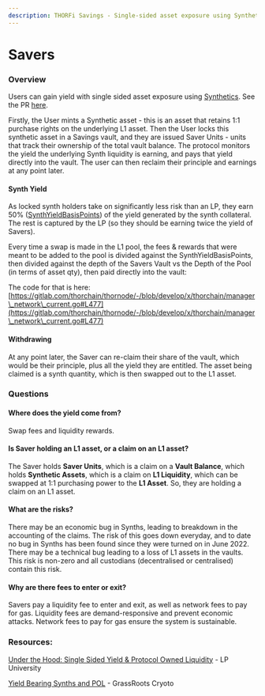 ```yaml
---
description: THORFi Savings - Single-sided asset exposure using Synthetics
---
```


# Savers

### Overview

Users can gain yield with single sided asset exposure using [Synthetics](synthetic-asset-model.md). See the PR [here](https://gitlab.com/thorchain/thornode/-/issues/1342).&#x20;

Firstly, the User mints a Synthetic asset - this is an asset that retains 1:1 purchase rights on the underlying L1 asset. Then the User locks this synthetic asset in a Savings vault, and they are issued Saver Units - units that track their ownership of the total vault balance. The protocol monitors the yield the underlying Synth liquidity is earning, and pays that yield directly into the vault. The user can then reclaim their principle and earnings at any point later.&#x20;

#### Synth Yield

As locked synth holders take on significantly less risk than an LP, they earn 50% ([SynthYieldBasisPoints](../how-it-works/constants-and-mimir.md)) of the yield generated by the synth collateral. The rest is captured by the LP (so they should be earning twice the yield of Savers).

Every time a swap is made in the L1 pool, the fees & rewards that were meant to be added to the pool is divided against the SynthYieldBasisPoints, then divided against the depth of the Savers Vault vs the Depth of the Pool (in terms of asset qty), then paid directly into the vault:

The code for that is here:\
[https://gitlab.com/thorchain/thornode/-/blob/develop/x/thorchain/manager\_network\_current.go#L477](https://gitlab.com/thorchain/thornode/-/blob/develop/x/thorchain/manager\_network\_current.go#L477)

#### Withdrawing

At any point later, the Saver can re-claim their share of the vault, which would be their principle, plus all the yield they are entitled. The asset being claimed is a synth quantity, which is then swapped out to the L1 asset.&#x20;

### Questions

#### Where does the yield come from?&#x20;

Swap fees and liquidity rewards.&#x20;

#### Is Saver holding an L1 asset, or a claim on an L1 asset?&#x20;

The Saver holds **Saver Units**, which is a claim on a **Vault Balance**, which holds **Synthetic Assets**, which is a claim on **L1 Liquidity**, which can be swapped at 1:1 purchasing power to the **L1 Asset**. So, they are holding a claim on an L1 asset.&#x20;

#### What are the risks?

There may be an economic bug in Synths, leading to breakdown in the accounting of the claims. The risk of this goes down everyday, and to date no bug in Synths has been found since they were turned on in June 2022. There may be a technical bug leading to a loss of L1 assets in the vaults. This risk is non-zero and all custodians (decentralised or centralised) contain this risk.&#x20;

#### Why are there fees to enter or exit?

Savers pay a liquidity fee to enter and exit, as well as network fees to pay for gas. Liquidity fees are demand-responsive and prevent economic attacks. Network fees to pay for gas ensure the system is sustainable.&#x20;





### Resources:

[Under the Hood: Single Sided Yield & Protocol Owned Liquidity](https://crypto-university.medium.com/under-the-hood-single-sided-yield-protocol-owned-liquidity-a5ef725a5d7a) - LP University

[Yield Bearing Synths and POL](https://www.youtube.com/watch?v=Up2-arSzH5k) - GrassRoots Cryoto
